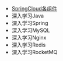* [SpringCloud各组件](https://pdai.tech/md/interview/x-interview-2.html#_14-1-spring-cloud)
* 深入学习Java
* 深入学习Spring
* 深入学习MySQL
* 深入学习Nginx
* 深入学习Redis
* 深入学习RocketMQ
